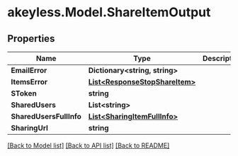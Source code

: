 # akeyless.Model.ShareItemOutput

## Properties

Name | Type | Description | Notes
------------ | ------------- | ------------- | -------------
**EmailError** | **Dictionary&lt;string, string&gt;** |  | [optional] 
**ItemsError** | [**List&lt;ResponseStopShareItem&gt;**](ResponseStopShareItem.md) |  | [optional] 
**SToken** | **string** |  | [optional] 
**SharedUsers** | **List&lt;string&gt;** |  | [optional] 
**SharedUsersFullInfo** | [**List&lt;SharingItemFullInfo&gt;**](SharingItemFullInfo.md) |  | [optional] 
**SharingUrl** | **string** |  | [optional] 

[[Back to Model list]](../README.md#documentation-for-models) [[Back to API list]](../README.md#documentation-for-api-endpoints) [[Back to README]](../README.md)

